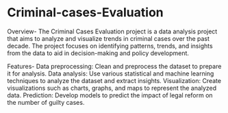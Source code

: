# Criminal-cases-Evaluation

Overview-
The Criminal Cases Evaluation project is a data analysis project that aims to analyze and visualize trends in criminal cases over the past decade. The project focuses on identifying patterns, trends, and insights from the data to aid in decision-making and policy development.

Features-
Data preprocessing: Clean and preprocess the dataset to prepare it for analysis.
Data analysis: Use various statistical and machine learning techniques to analyze the dataset and extract insights.
Visualization: Create visualizations such as charts, graphs, and maps to represent the analyzed data.
Prediction: Develop models to predict the impact of legal reform on the number of guilty cases.
